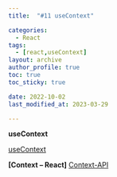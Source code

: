 ```yaml
---
title:  "#11 useContext"

categories:
  - React
tags:
  - [react,useContext]
layout: archive
author_profile: true
toc: true
toc_sticky: true

date: 2022-10-02
last_modified_at: 2023-03-29

---
```



**useContext**

[useContext](https://ko.reactjs.org/docs/context.html)


**[Context – React]**
[Context-API](https://ko.reactjs.org/docs/context.html)
